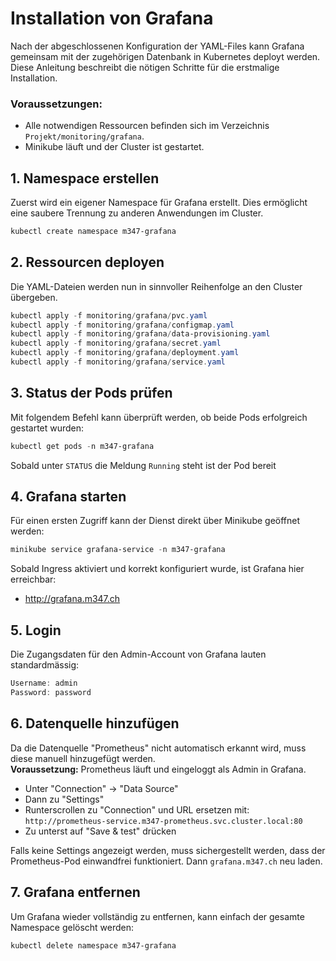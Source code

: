 # Installation von Grafana

Nach der abgeschlossenen Konfiguration der YAML-Files kann Grafana gemeinsam mit der zugehörigen Datenbank in Kubernetes deployt werden. Diese Anleitung beschreibt die nötigen Schritte für die erstmalige Installation.

### Voraussetzungen:

- Alle notwendigen Ressourcen befinden sich im Verzeichnis `Projekt/monitoring/grafana`.
- Minikube läuft und der Cluster ist gestartet.

## 1. Namespace erstellen

Zuerst wird ein eigener Namespace für Grafana erstellt. Dies ermöglicht eine saubere Trennung zu anderen Anwendungen im Cluster.

```powershell
kubectl create namespace m347-grafana
```

## 2. Ressourcen deployen

Die YAML-Dateien werden nun in sinnvoller Reihenfolge an den Cluster übergeben.

```powershell
kubectl apply -f monitoring/grafana/pvc.yaml
kubectl apply -f monitoring/grafana/configmap.yaml
kubectl apply -f monitoring/grafana/data-provisioning.yaml
kubectl apply -f monitoring/grafana/secret.yaml
kubectl apply -f monitoring/grafana/deployment.yaml
kubectl apply -f monitoring/grafana/service.yaml
```

## 3. Status der Pods prüfen
   
Mit folgendem Befehl kann überprüft werden, ob beide Pods erfolgreich gestartet wurden:

```powershell
kubectl get pods -n m347-grafana
```
Sobald unter `STATUS` die Meldung `Running` steht ist der Pod bereit

## 4. Grafana starten

Für einen ersten Zugriff kann der Dienst direkt über Minikube geöffnet werden:

```powershell
minikube service grafana-service -n m347-grafana
```

Sobald Ingress aktiviert und korrekt konfiguriert wurde, ist Grafana hier erreichbar:

- http://grafana.m347.ch

## 5. Login

Die Zugangsdaten für den Admin-Account von Grafana lauten standardmässig:

```powershell
Username: admin
Password: password
```

## 6. Datenquelle hinzufügen

Da die Datenquelle "Prometheus" nicht automatisch erkannt wird, muss diese manuell hinzugefügt werden.  
**Voraussetzung:** Prometheus läuft und eingeloggt als Admin in Grafana.  
- Unter "Connection" -> "Data Source"
- Dann zu "Settings"
- Runterscrollen zu "Connection" und URL ersetzen mit: `http://prometheus-service.m347-prometheus.svc.cluster.local:80`
- Zu unterst auf "Save & test" drücken

Falls keine Settings angezeigt werden, muss sichergestellt werden, dass der Prometheus-Pod einwandfrei funktioniert. Dann `grafana.m347.ch` neu laden.

## 7. Grafana entfernen

Um Grafana wieder vollständig zu entfernen, kann einfach der gesamte Namespace gelöscht werden:

```powershell
kubectl delete namespace m347-grafana
````
